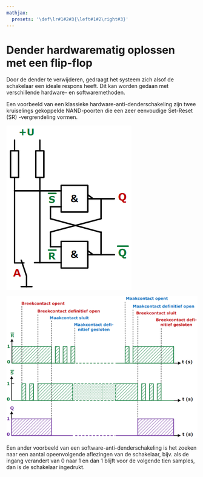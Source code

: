 ```yaml
---
mathjax:
  presets: '\def\lr#1#2#3{\left#1#2\right#3}'
---
```


# Dender hardwarematig oplossen met een flip-flop

Door de dender te verwijderen, gedraagt het systeem zich alsof de schakelaar een ideale respons heeft. Dit kan worden gedaan met verschillende hardware- en softwaremethoden.

Een voorbeeld van een klassieke hardware-anti-denderschakeling zijn twee kruiselings gekoppelde NAND-poorten die een zeer eenvoudige Set-Reset (SR) -vergrendeling vormen.

![Anti-denderschakeling met een flipflop.](./images/ff.png)

![Tijdvolgordediagram van de anti-denderschakeling met een flipflop.](./images/timing.png)

Een ander voorbeeld van een software-anti-denderschakeling is het zoeken naar een aantal opeenvolgende aflezingen van de schakelaar, bijv. als de ingang verandert van 0 naar 1 en dan 1 blijft voor de volgende tien samples, dan is de schakelaar ingedrukt.


